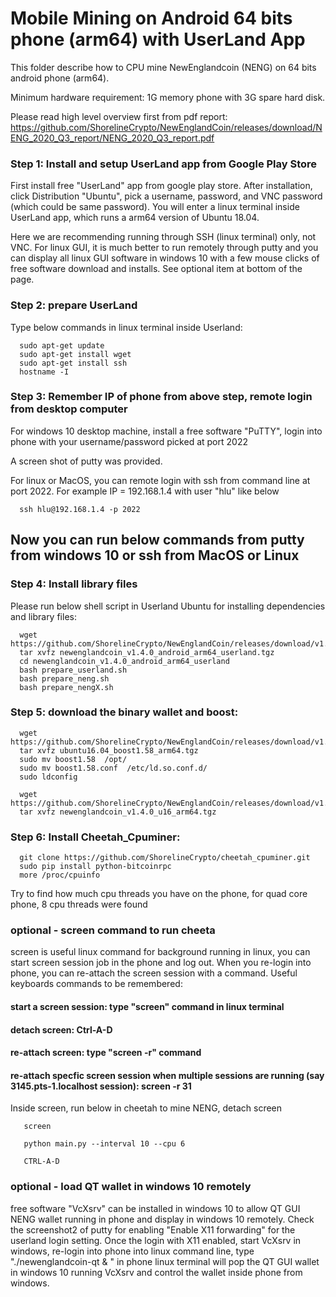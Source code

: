 # Mobile Mining on Android 64 bits phone (arm64) with UserLand App

This folder describe how to CPU mine NewEnglandcoin (NENG) on 64 bits android phone (arm64). 

Minimum hardware requirement: 1G memory phone with 3G spare hard disk. 

Please read high level overview first from pdf report:
https://github.com/ShorelineCrypto/NewEnglandCoin/releases/download/NENG_2020_Q3_report/NENG_2020_Q3_report.pdf 


### Step 1: Install and setup UserLand app from Google Play Store

First install free "UserLand" app from google play store.  After installation, click Distribution 
"Ubuntu", pick a username, password, and VNC password (which could be same password). You will enter 
a linux terminal inside UserLand app, which runs a arm64 version of Ubuntu 18.04. 

Here we are recommending running through SSH (linux terminal) only, not VNC.  For linux GUI, it is much better to run remotely 
through putty and you can display all linux GUI software in windows 10 with a few mouse clicks of free software download and installs. See optional 
item at bottom of the page.

### Step 2: prepare UserLand

Type below commands in linux terminal inside Userland:

```
  sudo apt-get update
  sudo apt-get install wget
  sudo apt-get install ssh
  hostname -I
```

### Step 3: Remember IP of phone from above step, remote login from desktop computer

For windows 10 desktop machine, install a free software "PuTTY", login into phone with your
username/password picked at port 2022

A screen shot of putty was provided. 

For linux or MacOS,  you can remote login with ssh from command line at port 2022. For example 
IP = 192.168.1.4 with user "hlu" like below 
```
  ssh hlu@192.168.1.4 -p 2022
```

## Now you can run below commands from putty from windows 10 or ssh from MacOS or Linux
### Step 4: Install library files
Please run below shell script in Userland Ubuntu for installing dependencies and library files:
```
  wget https://github.com/ShorelineCrypto/NewEnglandCoin/releases/download/v1.4.0/newenglandcoin_v1.4.0_android_arm64_userland.tgz
  tar xvfz newenglandcoin_v1.4.0_android_arm64_userland.tgz 
  cd newenglandcoin_v1.4.0_android_arm64_userland 
  bash prepare_userland.sh
  bash prepare_neng.sh
  bash prepare_nengX.sh
```

### Step 5: download the binary wallet and boost:
```
  wget https://github.com/ShorelineCrypto/NewEnglandCoin/releases/download/v1.4.0/ubuntu16.04_boost1.58_arm64.tgz
  tar xvfz ubuntu16.04_boost1.58_arm64.tgz
  sudo mv boost1.58  /opt/
  sudo mv boost1.58.conf  /etc/ld.so.conf.d/
  sudo ldconfig

  wget  https://github.com/ShorelineCrypto/NewEnglandCoin/releases/download/v1.4.0/newenglandcoin_v1.4.0_u16_arm64.tgz
  tar xvfz newenglandcoin_v1.4.0_u16_arm64.tgz
```

### Step 6: Install Cheetah_Cpuminer:

```
  git clone https://github.com/ShorelineCrypto/cheetah_cpuminer.git
  sudo pip install python-bitcoinrpc
  more /proc/cpuinfo
```

  Try to find how much cpu threads you have on the phone, for quad core phone, 8 cpu threads were found 

### optional - screen command to run cheeta
  screen is useful linux command for background running in linux, you can start screen session job in the phone and log out. 
When you re-login into phone, you can re-attach the screen session with a command.  Useful keyboards commands to be remembered:
#### start a screen session: type "screen" command in linux terminal
####  detach screen: Ctrl-A-D
####  re-attach screen: type "screen -r" command
####  re-attach specfic screen session when multiple sessions are running (say 3145.pts-1.localhost session):  screen -r 31

  Inside screen, run below in cheetah to mine NENG, detach screen
```
   screen

   python main.py --interval 10 --cpu 6

   CTRL-A-D

```

### optional - load QT wallet in windows 10 remotely

 free software "VcXsrv" can be installed in windows 10 to allow QT GUI NENG wallet 
 running in phone and display in windows 10 remotely. Check the screenshot2 of putty for enabling 
 "Enable X11 forwarding" for the userland login setting. Once the login with X11 enabled, start VcXsrv in windows, 
 re-login into phone into linux command line,  type "./newenglandcoin-qt  & "  in phone linux terminal will 
 pop the QT GUI wallet in windows 10 running VcXsrv and control the wallet inside phone from windows.


   
